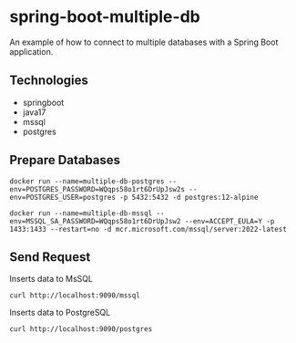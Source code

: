 # spring-boot-multiple-db

An example of how to connect to multiple databases with a Spring Boot application. 

## Technologies
- springboot
- java17
- mssql
- postgres

## Prepare Databases

```SHELL
docker run --name=multiple-db-postgres --env=POSTGRES_PASSWORD=WQqps58o1rt6DrUpJsw2s --env=POSTGRES_USER=postgres -p 5432:5432 -d postgres:12-alpine
```
```SHELL
docker run --name=multiple-db-mssql --env=MSSQL_SA_PASSWORD=WQqps58o1rt6DrUpJsw2 --env=ACCEPT_EULA=Y -p 1433:1433 --restart=no -d mcr.microsoft.com/mssql/server:2022-latest
```


## Send Request
Inserts data to MsSQL

```SHELL
curl http://localhost:9090/mssql
```

Inserts data to PostgreSQL

```SHELL 
curl http://localhost:9090/postgres
```
